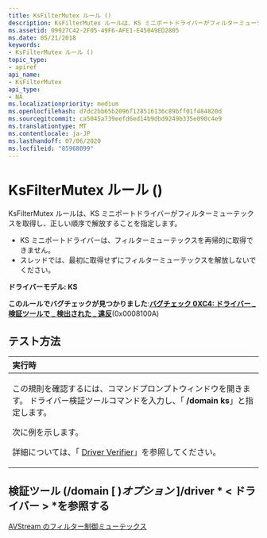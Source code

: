 ```yaml
---
title: KsFilterMutex ルール ()
description: KsFilterMutex ルールは、KS ミニポートドライバーがフィルターミューテックスを取得し、正しい順序で解放することを指定します。
ms.assetid: 09927C42-2F05-49F6-AFE1-E45049ED2805
ms.date: 05/21/2018
keywords:
- KsFilterMutex ルール ()
topic_type:
- apiref
api_name:
- KsFilterMutex
api_type:
- NA
ms.localizationpriority: medium
ms.openlocfilehash: d7dc2bb65b2096f128516136c89bff01f484820d
ms.sourcegitcommit: ca5045a739eefd6ed14b9dbd9249b335e090c4e9
ms.translationtype: MT
ms.contentlocale: ja-JP
ms.lasthandoff: 07/06/2020
ms.locfileid: "85968099"
---
```

# <a name="ksfiltermutex-rule-"></a>KsFilterMutex ルール ()


KsFilterMutex ルールは、KS ミニポートドライバーがフィルターミューテックスを取得し、正しい順序で解放することを指定します。

-   KS ミニポートドライバーは、フィルターミューテックスを再帰的に取得できません。
-   スレッドでは、最初に取得せずにフィルターミューテックスを解放しないでください。

**ドライバーモデル: KS**

**このルールでバグチェックが見つかりました**:[**バグチェック 0XC4: ドライバー \_ 検証ツールで \_ 検出された \_ 違反**](https://docs.microsoft.com/windows-hardware/drivers/debugger/bug-check-0xc4--driver-verifier-detected-violation)(0x0008100A)


<a name="how-to-test"></a>テスト方法
-----------

<table>
<colgroup>
<col width="100%" />
</colgroup>
<thead>
<tr class="header">
<th align="left">実行時</th>
</tr>
</thead>
<tbody>
<tr class="odd">
<td align="left"><p>この規則を確認するには、コマンドプロンプトウィンドウを開きます。 ドライバー検証ツールコマンドを入力し、「 <strong>/domain ks</strong>」と指定します。</p>
<p>次に例を示します。</p>
<p></p>
<p>詳細については、「 <a href="https://docs.microsoft.com/windows-hardware/drivers/devtest/driver-verifier" data-raw-source="[Driver Verifier](https://docs.microsoft.com/windows-hardware/drivers/devtest/driver-verifier)">Driver Verifier</a>」を参照してください。</p></td>
</tr>
</tbody>
</table>

 

**検証ツール (/domain** \[ )*オプション* \]**/driver** * &lt; ドライバー &gt; *を参照する
--------

[AVStream のフィルター制御ミューテックス](https://docs.microsoft.com/windows-hardware/drivers/stream/filter-control-mutex-in-avstream)
 

 






